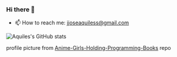 ### Hi there 👋
- 📫 How to reach me: jjoseaquiless@gmail.com

![Aquiles's GitHub stats](https://github-readme-stats.vercel.app/api?username=aquiles23&count_private=true&show_icons=true)

profile picture from [Anime-Girls-Holding-Programming-Books](https://github.com/cat-milk/Anime-Girls-Holding-Programming-Books/) repo
<!--
**aquiles23/aquiles23** is a ✨ _special_ ✨ repository because its `README.md` (this file) appears on your GitHub profile.

Here are some ideas to get you started:

- 🔭 I’m currently working on ...
- 🌱 I’m currently learning ...
- 👯 I’m looking to collaborate on ...
- 🤔 I’m looking for help with ...
- 💬 Ask me about ...
- 📫 How to reach me: ...
- 😄 Pronouns: ...
- ⚡ Fun fact: ...
-->
